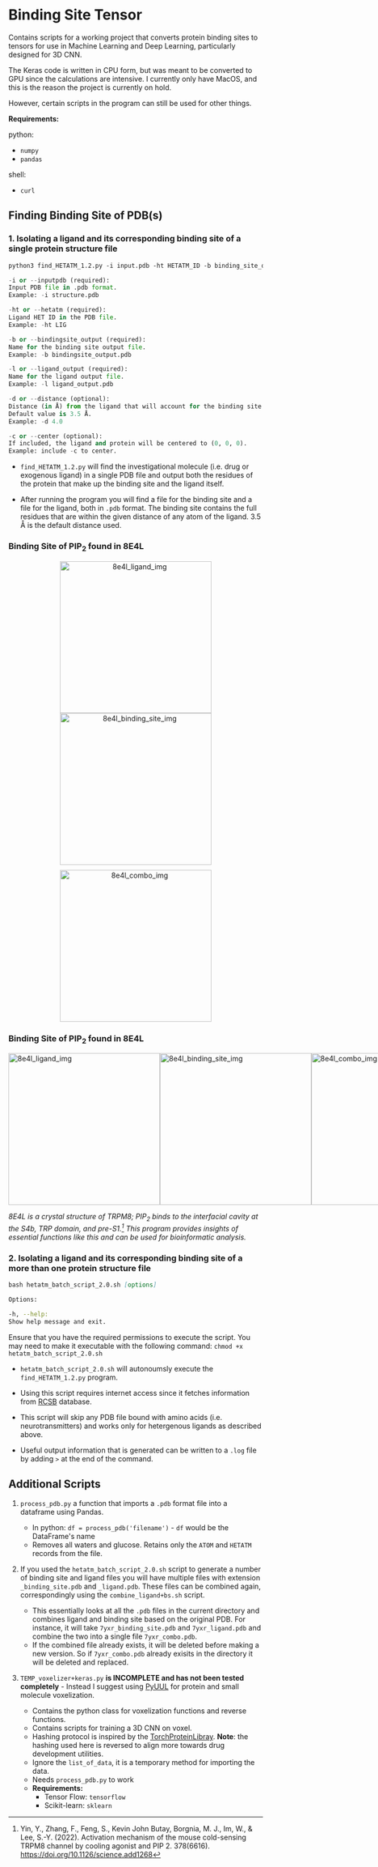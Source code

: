# Binding Site Tensor
Contains scripts for a working project that converts protein binding sites to tensors for use in Machine Learning and Deep Learning, particularly designed for 3D CNN.

The Keras code is written in CPU form, but was meant to be converted to GPU since the calculations are intensive. I currently only have MacOS, and this is the reason the project is currently on hold.

However, certain scripts in the program can still be used for other things.

__Requirements:__

python:
  * ```numpy```
  * ```pandas```

shell:
  * ```curl```
    
## Finding Binding Site of PDB(s)
### 1. Isolating a ligand and its corresponding binding site of a single protein structure file
  
```markdown
python3 find_HETATM_1.2.py -i input.pdb -ht HETATM_ID -b binding_site_output.pdb -l ligand_output.pdb [-d distance] [-c]
```

```python
-i or --inputpdb (required):
Input PDB file in .pdb format.
Example: -i structure.pdb

-ht or --hetatm (required):
Ligand HET ID in the PDB file.
Example: -ht LIG

-b or --bindingsite_output (required):
Name for the binding site output file.
Example: -b bindingsite_output.pdb

-l or --ligand_output (required):
Name for the ligand output file.
Example: -l ligand_output.pdb

-d or --distance (optional):
Distance (in Å) from the ligand that will account for the binding site.
Default value is 3.5 Å.
Example: -d 4.0

-c or --center (optional):
If included, the ligand and protein will be centered to (0, 0, 0).
Example: include -c to center.
```
* ```find_HETATM_1.2.py``` will find the investigational molecule (i.e. drug or exogenous ligand) in a single PDB file and output both the residues of the protein that make up the binding site and the ligand itself.
  
* After running the program you will find a file for the binding site and a file for the ligand, both in ```.pdb``` format. The binding site contains the full residues that are within the given distance of any atom of the ligand. 3.5 Å is the default distance used. 

<h3>Binding Site of PIP<sub>2</sub> found in 8E4L</h3>
<div style="text-align: center;">
    <!-- Row for the first two images side-by-side -->
    <div style="display: inline-block;">
        <img src="https://github.com/user-attachments/assets/7096d2a3-1e53-4846-b63b-35930661b355" alt="8e4l_ligand_img" width="300" />
        <img src="https://github.com/user-attachments/assets/80a1fb2a-b2b7-4b44-8f66-6cb9f48ce555" alt="8e4l_binding_site_img" width="300" />
    </div>
    <!-- Row for the third image centered below -->
    <div style="display: block; margin-top: 10px;">
        <img src="https://github.com/user-attachments/assets/05698efb-0c1f-4b92-bc8e-8b2a7944a0cd" alt="8e4l_combo_img" width="300" />
    </div>
</div>


<h3>Binding Site of PIP<sub>2</sub> found in 8E4L</h3>
<div style="display: flex; justify-content: space-between;">
    <img src="https://github.com/user-attachments/assets/7096d2a3-1e53-4846-b63b-35930661b355" alt="8e4l_ligand_img" width="300" />
    <img src="https://github.com/user-attachments/assets/80a1fb2a-b2b7-4b44-8f66-6cb9f48ce555" alt="8e4l_binding_site_img" width="300" />
    <img src="https://github.com/user-attachments/assets/05698efb-0c1f-4b92-bc8e-8b2a7944a0cd" alt="8e4l_combo_img" width="300" />
</div>

_8E4L is a crystal structure of TRPM8; PIP<sub>2</sub> binds to the interfacial cavity at the S4b, TRP domain, and pre-S1.[^1] This program provides insights of essential functions like this and can be used for bioinformatic analysis._

### 2. Isolating a ligand and its corresponding binding site of a more than one protein structure file

```markdown
bash hetatm_batch_script_2.0.sh [options]
```

```bash
Options:

-h, --help:
Show help message and exit.
```

Ensure that you have the required permissions to execute the script. You may need to make it executable with the following command: 
```chmod +x hetatm_batch_script_2.0.sh```

* ```hetatm_batch_script_2.0.sh``` will autonoumsly execute the ```find_HETATM_1.2.py``` program. 

* Using this script requires internet access since it fetches information from [RCSB](https://www.rcsb.org) database. 

* This script will skip any PDB file bound with amino acids (i.e. neurotransmitters) and works only for hetergenous ligands as described above. 

* Useful output information that is generated can be written to a ```.log``` file by adding ```>``` at the end of the command.

## Additional Scripts

1. ```process_pdb.py``` a function that imports a ```.pdb``` format file into a dataframe using Pandas.
   * In python: ```df = process_pdb('filename')``` - ```df``` would be the DataFrame's name
   * Removes all waters and glucose. Retains only the ```ATOM``` and ```HETATM``` records from the file.

2. If you used the ```hetatm_batch_script_2.0.sh``` script to generate a number of binding site and ligand files you will have multiple files with extension ```_binding_site.pdb``` and ```_ligand.pdb```. These files can be combined again, correspondingly using the ```combine_ligand+bs.sh``` script.
   * This essentially looks at all the ```.pdb``` files in the current directory and combines ligand and binding site based on the original PDB. For instance, it will take ```7yxr_binding_site.pdb``` and ```7yxr_ligand.pdb``` and combine the two into a single file ```7yxr_combo.pdb```.
   * If the combined file already exists, it will be deleted before making a new version. So if ```7yxr_combo.pdb``` already exisits in the directory it will be deleted and replaced.
    
4. ```TEMP_voxelizer+keras.py``` __is INCOMPLETE and has not been tested completely__ - Instead I suggest using [PyUUL](https://pyuul.readthedocs.io) for protein and small molecule voxelization.
   * Contains the python class for voxelization functions and reverse functions.
   * Contains scripts for training a 3D CNN on voxel.
   * Hashing protocol is inspired by the [TorchProteinLibray](https://github.com/lamoureux-lab/TorchProteinLibrary). __Note__: the hashing used here is reversed to align more towards drug development utilities.
   * Ignore the ```list_of_data```, it is a temporary method for importing the data.
   * Needs ```process_pdb.py``` to work
   * __Requirements:__
     * Tensor Flow: ```tensorflow```
     * Scikit-learn: ```sklearn```

[^1]: Yin, Y., Zhang, F., Feng, S., Kevin John Butay, Borgnia, M. J., Im, W., & Lee, S.-Y. (2022). Activation mechanism of the mouse cold-sensing TRPM8 channel by cooling agonist and PIP 2. 378(6616). https://doi.org/10.1126/science.add1268
